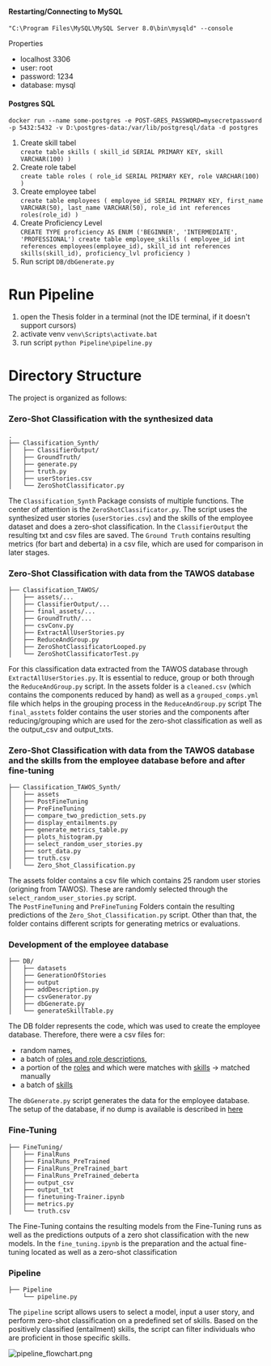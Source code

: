 #### Restarting/Connecting to MySQL
```"C:\Program Files\MySQL\MySQL Server 8.0\bin\mysqld" --console```

Properties
- localhost 3306
- user: root
- password: 1234
- database: mysql

#### Postgres SQL 
```docker run --name some-postgres -e POST-GRES_PASSWORD=mysecretpassword -p 5432:5432 -v D:\postgres-data:/var/lib/postgresql/data -d postgres```  
1. Create skill tabel  
`create table skills (
skill_id SERIAL PRIMARY KEY,
skill VARCHAR(100)
)`
2. Create role tabel  
`create table roles (
role_id SERIAL PRIMARY KEY,
role VARCHAR(100)
)`  
3. Create employee tabel  
`create table employees (
employee_id SERIAL PRIMARY KEY,
first_name VARCHAR(50),
last_name VARCHAR(50),
role_id int references roles(role_id)
)`
4. Create Proficiency Level  
`CREATE TYPE proficiency AS ENUM ('BEGINNER', 'INTERMEDIATE', 'PROFESSIONAL')
create table employee_skills (
employee_id int references employees(employee_id),
skill_id int references skills(skill_id),
proficiency_lvl proficiency
)`  
5. Run script `DB/dbGenerate.py`

# Run Pipeline
1. open the Thesis folder in a terminal (not the IDE terminal, if it doesn't support cursors)
2. activate venv `venv\Scripts\activate.bat`
3. run script `python Pipeline\pipeline.py`

# Directory Structure
The project is organized as follows:
### Zero-Shot Classification with the synthesized data
````
.
├── Classification_Synth/  
│   ├── ClassifierOutput/  
│   ├── GroundTruth/  
│   ├── generate.py  
│   ├── truth.py 
│   ├── userStories.csv  
│   └── ZeroShotClassificator.py
````
The `Classification_Synth` Package consists of multiple functions. The center of attention is the
`ZeroShotClassificator.py`. The script uses the synthesized user stories (`userStories.csv`) and the skills of the employee dataset
and does a zero-shot classification. 
In the `ClassifierOutput` the resulting txt and csv files are saved. 
The `Ground Truth` contains resulting metrics (for bart and deberta) in a csv file, which are used for comparison in later stages.

### Zero-Shot Classification with data from the TAWOS database
````
├── Classification_TAWOS/  
│   ├── assets/...  
│   ├── ClassifierOutput/...  
│   ├── final_assets/...  
│   ├── GroundTruth/...  
│   ├── csvConv.py  
│   ├── ExtractAllUserStories.py  
│   ├── ReduceAndGroup.py  
│   ├── ZeroShotClassificatorLooped.py  
│   └── ZeroShotClassificatorTest.py  
````
For this classification data extracted from the TAWOS database through `ExtractAllUserStories.py`. 
It is essential to reduce, group or both through the `ReduceAndGroup.py` script. 
In the assets folder is a `cleaned.csv` (which contains the components reduced by hand) 
as well as a `grouped_comps.yml` file which helps in the grouping process in the `ReduceAndGroup.py` script
The `final_asstets` folder contains the user stories and the components after reducing/grouping which are used for the 
zero-shot classification as well as the output_csv and output_txts.

### Zero-Shot Classification with data from the TAWOS database and the skills from the employee database before and after fine-tuning
````
├── Classification_TAWOS_Synth/  
│   ├── assets  
│   ├── PostFineTuning  
│   ├── PreFineTuning  
│   ├── compare_two_prediction_sets.py
│   ├── display_entailments.py
│   ├── generate_metrics_table.py
│   ├── plots_histogram.py  
│   ├── select_random_user_stories.py
│   ├── sort_data.py  
│   ├── truth.csv
│   └── Zero_Shot_Classification.py
````
The assets folder contains a csv file which contains 25 random user stories (origning from TAWOS). These are randomly 
selected through the `select_random_user_stories.py` script.  
The `PostFineTuning` and `PreFineTuning` Folders contain the resulting predictions of the `Zero_Shot_Classification.py` script.
Other than that, the folder contains different scripts for generating metrics or evaluations.

### Development of the employee database
````
├── DB/
│   ├── datasets
│   ├── GenerationOfStories
│   ├── output
│   ├── addDescription.py
│   ├── csvGenerator.py
│   ├── dbGenerate.py
│   └── generateSkillTable.py
````
The DB folder represents the code, which was used to create the employee database.
Therefore, there were a csv files for:
- random names, 
- a batch of [roles and role descriptions](https://www.kaggle.com/datasets/anujrajawat/itjobs-and-skills), 
- a portion of the [roles](https://www.kaggle.com/datasets/anujrajawat/itjobs-and-skills) and which were matches with [skills](https://www.kaggle.com/datasets/zamamahmed211/skills) -> matched manually
- a batch of [skills](https://www.kaggle.com/datasets/zamamahmed211/skills)

The `dbGenerate.py` script generates the data for the employee database. The setup of the database, 
if no dump is available is described in [here](#postgres-sql-)

### Fine-Tuning
````
├── FineTuning/
│   ├── FinalRuns
│   ├── FinalRuns_PreTrained
│   ├── FinalRuns_PreTrained_bart
│   ├── FinalRuns_PreTrained_deberta
│   ├── output_csv
│   ├── output_txt
│   ├── finetuning-Trainer.ipynb
│   ├── metrics.py
│   └── truth.csv
````
The Fine-Tuning contains the resulting models from the Fine-Tuning runs as well as the predictions outputs of a zero shot classification with the new models.
In the `fine_tuning.ipynb` is the preparation and the actual fine-tuning located as well as a zero-shot classification

### Pipeline
````
├── Pipeline
    └── pipeline.py
````
The `pipeline` script allows users to select a model, input a user story, 
and perform zero-shot classification on a predefined set of skills. Based on the positively classified (entailment) skills, 
the script can filter individuals who are proficient in those specific skills.

![pipeline_flowchart.png](Pipeline/pipeline_flowchart.png)
